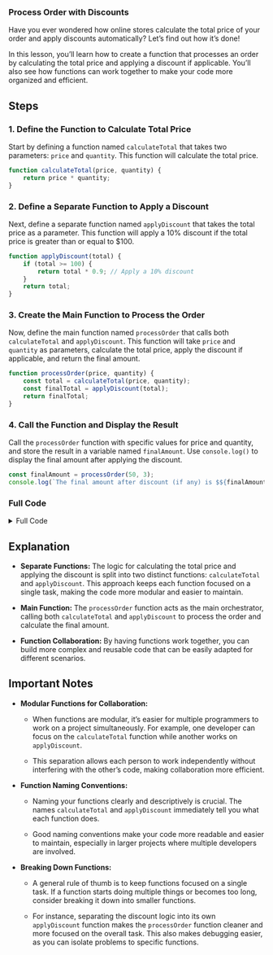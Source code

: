 ### Process Order with Discounts

Have you ever wondered how online stores calculate the total price of your order and apply discounts automatically? Let’s find out how it’s done! 

In this lesson, you’ll learn how to create a function that processes an order by calculating the total price and applying a discount if applicable. You’ll also see how functions can work together to make your code more organized and efficient.

## Steps

### 1. Define the Function to Calculate Total Price

Start by defining a function named `calculateTotal` that takes two parameters: `price` and `quantity`. This function will calculate the total price.

```javascript
function calculateTotal(price, quantity) {
    return price * quantity;
}
```

### 2. Define a Separate Function to Apply a Discount

Next, define a separate function named `applyDiscount` that takes the total price as a parameter. This function will apply a 10% discount if the total price is greater than or equal to $100.

```javascript
function applyDiscount(total) {
    if (total >= 100) {
        return total * 0.9; // Apply a 10% discount
    }
    return total;
}
```

### 3. Create the Main Function to Process the Order

Now, define the main function named `processOrder` that calls both `calculateTotal` and `applyDiscount`. This function will take `price` and `quantity` as parameters, calculate the total price, apply the discount if applicable, and return the final amount.

```javascript
function processOrder(price, quantity) {
    const total = calculateTotal(price, quantity);
    const finalTotal = applyDiscount(total);
    return finalTotal;
}
```

### 4. Call the Function and Display the Result

Call the `processOrder` function with specific values for price and quantity, and store the result in a variable named `finalAmount`. Use `console.log()` to display the final amount after applying the discount.

```javascript
const finalAmount = processOrder(50, 3);
console.log(`The final amount after discount (if any) is $${finalAmount}.`);
```

### Full Code

<details>
<summary>Full Code</summary>

```javascript
function calculateTotal(price, quantity) {
    return price * quantity;
}

function applyDiscount(total) {
    if (total >= 100) {
        return total * 0.9; // Apply a 10% discount
    }
    return total;
}

function processOrder(price, quantity) {
    const total = calculateTotal(price, quantity);
    const finalTotal = applyDiscount(total);
    return finalTotal;
}

const finalAmount = processOrder(50, 3);
console.log(`The final amount after discount (if any) is $${finalAmount}.`);
```

</details>

## Explanation

- **Separate Functions:** The logic for calculating the total price and applying the discount is split into two distinct functions: `calculateTotal` and `applyDiscount`. This approach keeps each function focused on a single task, making the code more modular and easier to maintain.

- **Main Function:** The `processOrder` function acts as the main orchestrator, calling both `calculateTotal` and `applyDiscount` to process the order and calculate the final amount.

- **Function Collaboration:** By having functions work together, you can build more complex and reusable code that can be easily adapted for different scenarios.

## Important Notes

- **Modular Functions for Collaboration:** 
    - When functions are modular, it’s easier for multiple programmers to work on a project simultaneously. For example, one developer can focus on the `calculateTotal` function while another works on `applyDiscount`.

    - This separation allows each person to work independently without interfering with the other’s code, making collaboration more efficient.

- **Function Naming Conventions:** 
    - Naming your functions clearly and descriptively is crucial. The names `calculateTotal` and `applyDiscount` immediately tell you what each function does. 

    - Good naming conventions make your code more readable and easier to maintain, especially in larger projects where multiple developers are involved.

- **Breaking Down Functions:** 
    - A general rule of thumb is to keep functions focused on a single task. If a function starts doing multiple things or becomes too long, consider breaking it down into smaller functions. 

    - For instance, separating the discount logic into its own `applyDiscount` function makes the `processOrder` function cleaner and more focused on the overall task. This also makes debugging easier, as you can isolate problems to specific functions.